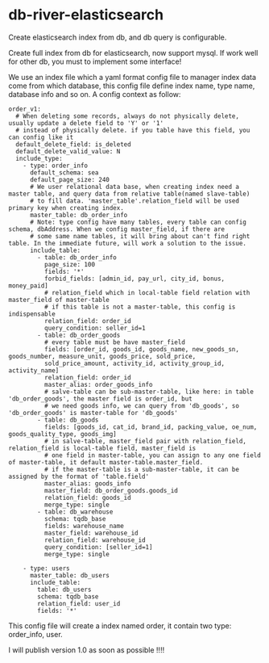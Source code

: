 # db-river-elasticsearch
Create elasticsearch index from db, and db query is configurable.

Create full index from db for elasticsearch, now support mysql. If work well for other db, you must to implement some interface!

We use an index file which a yaml format config file to manager index data come from which database, this config file define 
index name, type name, database info and so on. A config context as follow:

    order_v1:
      # When deleting some records, always do not physically delete, usually update a delete field to 'Y' or '1'
      # instead of physically delete. if you table have this field, you can config like it
      default_delete_field: is_deleted
      default_delete_valid_value: N
      include_type:
        - type: order_info
          default_schema: sea
          default_page_size: 240
          # We user relational data base, when creating index need a master table, and query data from relative table(named slave-table)
          # to fill data. 'master_table'.relation_field will be used primary key when creating index.
          master_table: db_order_info
          # Note: type config have many tables, every table can config schema, dbAddress. When we config master_field, if there are
          # some same name tables, it will bring about can't find right table. In the immediate future, will work a solution to the issue.
          include_table:
            - table: db_order_info
              page_size: 100
              fields: '*'
              forbid_fields: [admin_id, pay_url, city_id, bonus, money_paid]
              # relation_field which in local-table field relation with master_field of master-table
              # if this table is not a master-table, this config is indispensable
              relation_field: order_id
              query_condition: seller_id=1
            - table: db_order_goods
              # every table must be have master_field
              fields: [order_id, goods_id, goods_name, new_goods_sn, goods_number, measure_unit, goods_price, sold_price,
              sold_price_amount, activity_id, activity_group_id, activity_name]
              relation_field: order_id
              master_alias: order_goods_info
              # salve-table can be sub-master-table, like here: in table 'db_order_goods', the master field is order_id, but
              # we need goods info, we can query from 'db_goods', so 'db_order_goods' is master-table for 'db_goods'
            - table: db_goods
              fields: [goods_id, cat_id, brand_id, packing_value, oe_num, goods_quality_type, goods_img]
              # in salve-table, master_field pair with relation_field, relation_field is local-table field, master_field is
              # one field in master-table, you can assign to any one field of master-table, it default master-table.master_field.
              # if the master-table is a sub-master-table, it can be assigned by the format of 'table.field'
              master_alias: goods_info
              master_field: db_order_goods.goods_id
              relation_field: goods_id
              merge_type: single
            - table: db_warehouse
              schema: tqdb_base
              fields: warehouse_name
              master_field: warehouse_id
              relation_field: warehouse_id
              query_condition: [seller_id=1]
              merge_type: single
    
        - type: users
          master_table: db_users
          include_table:
            table: db_users
            schema: tqdb_base
            relation_field: user_id
            fields: '*'
        
This config file will create a index named order, it contain two type: order_info, user.

I will publish version 1.0 as soon as possible !!!!